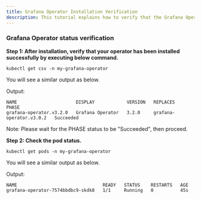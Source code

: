 ```yaml
---
title: Grafana Operator Installation Verification
description: This tutorial explains how to verify that the Grafana Operator has been properly installed in the namespace.
---
```


### Grafana Operator status verification 

**Step 1: After installation, verify that your operator has been installed successfully by executing below command.**

```execute
kubectl get csv -n my-grafana-operator
```

You will see a similar output as below.

Output:

```
NAME                      DISPLAY            VERSION   REPLACES                  PHASE
grafana-operator.v3.2.0   Grafana Operator   3.2.0     grafana-operator.v3.0.2   Succeeded
```

Note: Please wait for the PHASE status to be "Succeeded", then proceed.

**Step 2: Check the pod status.**

```execute
kubectl get pods -n my-grafana-operator
```

You will see a similar output as below.

Output:

```
NAME                                READY   STATUS    RESTARTS   AGE
grafana-operator-7574bbdbc9-skdk8   1/1     Running   0          45s
```

